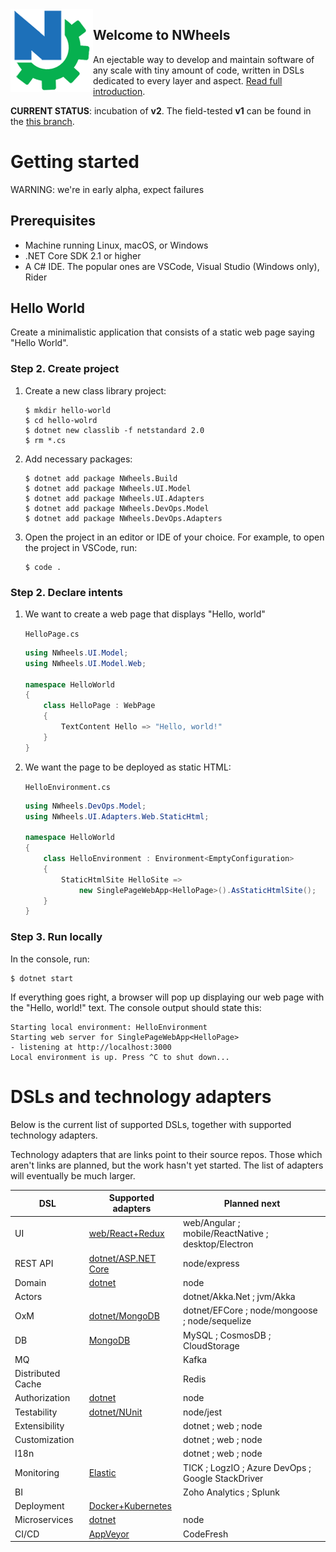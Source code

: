 <img align="left" src="docs/images/logo-132.png"/>

## Welcome to NWheels

An ejectable way to develop and maintain software of any scale with tiny amount of code, written in DSLs dedicated to every layer and aspect. [Read full introduction]().

**CURRENT STATUS**: incubation of **v2**. The field-tested **v1** can be found in the [this branch](https://github.com/nwheels-io/NWheels/tree/gen-1).

# Getting started

WARNING: we're in early alpha, expect failures

## Prerequisites

- Machine running Linux, macOS, or Windows
- .NET Core SDK 2.1 or higher
- A C# IDE. The popular ones are VSCode, Visual Studio (Windows only), Rider

## Hello World

Create a minimalistic application that consists of a static web page saying "Hello World".

### Step 2. Create project

1. Create a new class library project:

    ```
    $ mkdir hello-world
    $ cd hello-wolrd
    $ dotnet new classlib -f netstandard 2.0
    $ rm *.cs
    ```

2. Add necessary packages:

    ```
    $ dotnet add package NWheels.Build
    $ dotnet add package NWheels.UI.Model
    $ dotnet add package NWheels.UI.Adapters
    $ dotnet add package NWheels.DevOps.Model
    $ dotnet add package NWheels.DevOps.Adapters
    ```

3. Open the project in an editor or IDE of your choice. For example, to open the project in VSCode, run:

    ```
    $ code .
    ```

### Step 2. Declare intents

1. We want to create a web page that displays "Hello, world"

    `HelloPage.cs`
    
    ```c#
    using NWheels.UI.Model;
    using NWheels.UI.Model.Web;
    
    namespace HelloWorld
    {
        class HelloPage : WebPage
        {
            TextContent Hello => "Hello, world!"
        }
    }
    ```

1. We want the page to be deployed as static HTML:

     `HelloEnvironment.cs`

    ```c#
    using NWheels.DevOps.Model;
    using NWheels.UI.Adapters.Web.StaticHtml;

    namespace HelloWorld
    {
        class HelloEnvironment : Environment<EmptyConfiguration>
        {
            StaticHtmlSite HelloSite => 
                new SinglePageWebApp<HelloPage>().AsStaticHtmlSite();
        }
    }
    ```

### Step 3. Run locally

In the console, run:

```
$ dotnet start
```

If everything goes right, a browser will pop up displaying our web page with the "Hello, world!" text. The console output should state this:

```
Starting local environment: HelloEnvironment
Starting web server for SinglePageWebApp<HelloPage>
- listening at http://localhost:3000
Local environment is up. Press ^C to shut down...
```

# DSLs and technology adapters

Below is the current list of supported DSLs, together with supported technology adapters.

Technology adapters that are links point to their source repos. Those which aren't links are planned, but the work hasn't yet started. The list of adapters will eventually be much larger.

DSL|Supported adapters|Planned next
---|---|---
UI | [web/React+Redux]() | web/Angular ; mobile/ReactNative ; desktop/Electron
REST API | [dotnet/ASP.NET Core]() | node/express
Domain | [dotnet]() | node
Actors | | dotnet/Akka.Net ; jvm/Akka
OxM | [dotnet/MongoDB]() | dotnet/EFCore ; node/mongoose ; node/sequelize
DB | [MongoDB]() | MySQL ; CosmosDB ; CloudStorage | [Elastic]() | TICK ; 
MQ | | Kafka
Distributed Cache | | Redis
Authorization | [dotnet]() | node
Testability | [dotnet/NUnit]() | node/jest
Extensibility | | dotnet ; web ; node
Customization | | dotnet ; web ; node
I18n | | dotnet ; web ; node
Monitoring | [Elastic]() | TICK ; LogzIO ; Azure DevOps ; Google StackDriver
BI | | Zoho Analytics ; Splunk
Deployment | [Docker+Kubernetes]() |
Microservices | [dotnet]() | node
CI/CD | [AppVeyor]() | CodeFresh
